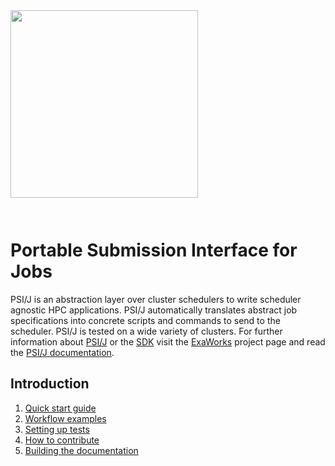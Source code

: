 <img src="https://exaworks.org/images/exaworks-psij-logo.png" width="300" style="margin-bottom: 2em"/>

# Portable Submission Interface for Jobs

PSI/J is an abstraction layer over cluster schedulers to write scheduler
agnostic HPC applications. PSI/J automatically translates abstract job
specifications into concrete scripts and commands to send to the
scheduler. PSI/J is tested on a wide variety of clusters. For further
information about [PSI/J](https://exaworks.org/job-api-spec/) or the
[SDK](https://github.com/ExaWorks/SDK) visit the
[ExaWorks](https://exaworks.org/) project page and read the [PSI/J
documentation](https://exaworks.org/psij-python/#docs).


## Introduction

1. [Quick start guide](QuickStart.md)
2. [Workflow examples](scripts/WORKFLOW-EXAMPLES.md)
3. [Setting up tests](README-testing.md)
4. [How to contribute](CONTRIBUTING.md)
5. [Building the documentation](README-dev.md)
